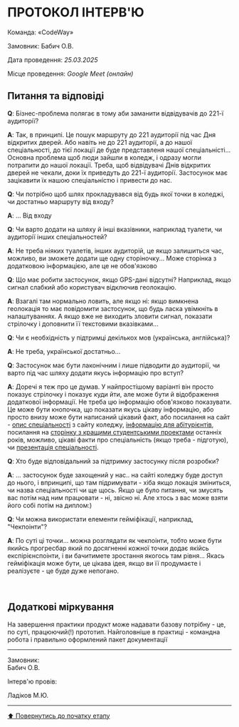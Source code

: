 # ПРОТОКОЛ ІНТЕРВ'Ю

Команда: «CodeWay»

Замовник:  Бабич О.В.

Дата проведення: *25.03.2025*

Місце проведення: *Google Meet (онлайн)*

## Питання та відповіді

**Q**: Бізнес-проблема полягає в тому аби заманити відвідувачів до 221-ї аудиторії?

**A**: Так, в принципі. Це пошук маршруту до 221 аудиторії під час Дня відкритих дверей. Або навіть не до 221 аудиторії, а до нашої спеціальності, до тієї локації де буде представленя нашої спеціальністі... Основна проблема щоб люди зайшли в коледж, і одразу могли потрапити до нашої локації. Треба, щоб відвідувачі Днів відкритих дверей не чекали, доки їх приведуть до 221-ї аудиторії. Застосунок має зацікавити їх нашою спеціальністю і привести до нас.

**Q**: Чи потрібно щоб шлях прокладувався від будь якої точки в коледжі, чи достатньо маршруту від входу?

**A**: ... Від входу

**Q**: Чи варто додати на шляху й інші вказівники, наприклад туалети, чи аудиторії інших спеціальностей?

**A**: Не треба ніяких туалетів, інших аудиторій, це якщо залишиться час, можливо, ви зможете додати ще одну сторіночку... Може сторінка з додатковою інформацією, але це не обов'язково

**Q**: Що має робити застосунок, якщо GPS-дані відсутні? Наприклад, якщо сигнал слабкий або користувач відключив геолокацію.

**A**: Взагалі там нормально ловить, але якщо ні: якщо вимкнена геолокація то має повідомити застосунок, що будь ласка увімкніть в налаштуваннях. А якщо вже не виходить зловити сигнал, показати стрілочку і доповнити її текстовими вказівками...

**Q**: Чи є необхідність у підтримці декількох мов (українська, англійська)?

**A**: Не треба, української достатньо... 

**Q**: Застосунок має бути лаконічним і лише підводити до аудиторії, чи варто під час шляху додати якусь інформацію про вступ?

**A**: Доречі я теж про це думав. У найпростішому варіанті він просто показує стрілочку і показує куди йти, але може бути й відображення додаткової інформації. Не треба цю інформацію обов'язково показувати. Це може бути кнопочка, що показати якусь цікаву інформацію, або просто внизу може бути написаний цікавий факт, або посилання на сайт - [опис спеціальності](https://sites.google.com/polytechnic.co.cc/main/%D0%B0%D0%B1%D1%96%D1%82%D1%83%D1%80%D1%96%D1%94%D0%BD%D1%82%D0%B0%D0%BC/%D0%BE%D0%B3%D0%BB%D1%8F%D0%B4-%D1%81%D0%BF%D0%B5%D1%86%D1%96%D0%B0%D0%BB%D1%8C%D0%BD%D0%BE%D1%81%D1%82%D0%B5%D0%B9?authuser=0#h.ho48gail8chq) з сайту коледжу, [інформацію для абітурієнтів](https://sites.google.com/polytechnic.co.cc/main/%D0%B0%D0%B1%D1%96%D1%82%D1%83%D1%80%D1%96%D1%94%D0%BD%D1%82%D0%B0%D0%BC?authuser=0), посилання на [сторінку з кращими студентськими проектами](https://sites.google.com/polytechnic.co.cc/science) останніх років, можливо, цікаві факти про спеціальність (якщо треба - підготую), чи [презентація спеціальності](https://docs.google.com/presentation/d/e/2PACX-1vTQ0e0g5Fh1bJ4dlvs-V6fQ8gh16CSWqx-MTOBG7C9q4qpKl1FNjgAaossoJbnYWpfg3CA1bulwLJX3/pub?start=true&loop=true&delayms=3000).

**Q**: Хто буде відповідальний за підтримку застосунку після розробки?

**A**: ... застосунок буде захощений у нас.. на сайті коледжу буде доступ до нього, і впринципі, що там підримувати - хіба якщо локація зміниться, чи назва спеціальності чи ще щось. Якщо це було питання, чи змусять вас потім над ним працювати - ні, звісно ні. Але хтось з вас може взяти його собі потім на диплом:)

**Q**: Чи можна використати елементи гейміфікації, наприклад, "Чекпоінти"?

**A**: По суті ці точки... можна розглядати як чекпоінти, тобто може бути якийсь прогресбар який по досягненні кожної точки додає якійсь експірієнспоінти, і ви бачитимете зростання якогось там рівня... Якась гейміфікація може бути, це цікава ідея, якщо ви її продумаєте і реалізуєте - це буде дуже непогано.

<br>

## Додаткові міркування
На завершення практики продукт може надавати базову потрібну - це, по суті, працюючий(!) прототип. Найголовніше в практиці - командна робота і правильно оформлений пакет документації

---
Замовник: 		
Бабич О.В.

Інтерв'ю провів:			

Ладіков М.Ю.

---
[:arrow_up: Повернутись до початку етапу](/docs/1.Envisioning/README.md)
